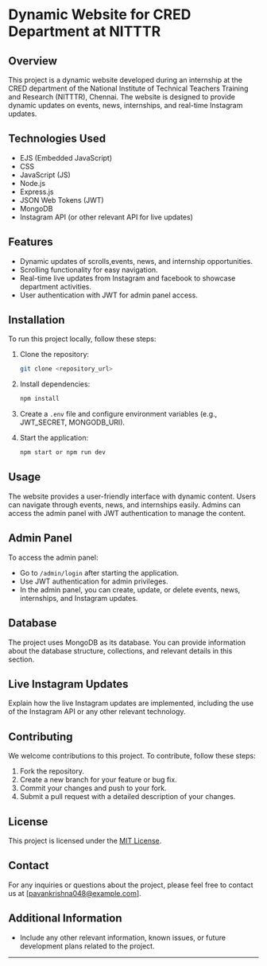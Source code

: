 ﻿
# Dynamic Website for CRED Department at NITTTR

## Overview
This project is a dynamic website developed during an internship at the CRED department of the National Institute of Technical Teachers Training and Research (NITTTR), Chennai. The website is designed to provide dynamic updates on events, news, internships, and real-time Instagram updates.

## Technologies Used
- EJS (Embedded JavaScript)
- CSS
- JavaScript (JS)
- Node.js
- Express.js
- JSON Web Tokens (JWT)
- MongoDB
- Instagram API (or other relevant API for live updates)

## Features
- Dynamic updates of scrolls,events, news, and internship opportunities.
- Scrolling functionality for easy navigation.
- Real-time live updates from Instagram and facebook to showcase department activities.
- User authentication with JWT for admin panel access.

## Installation
To run this project locally, follow these steps:

1. Clone the repository:
   ```bash
   git clone <repository_url>
   ```

2. Install dependencies:
   ```bash
   npm install
   ```

3. Create a `.env` file and configure environment variables (e.g., JWT_SECRET, MONGODB_URI).

4. Start the application:
   ```bash
   npm start or npm run dev
   ```

## Usage
The website provides a user-friendly interface with dynamic content. Users can navigate through events, news, and internships easily. Admins can access the admin panel with JWT authentication to manage the content.

## Admin Panel
To access the admin panel:
- Go to `/admin/login` after starting the application.
- Use JWT authentication for admin privileges.
- In the admin panel, you can create, update, or delete events, news, internships, and Instagram updates.

## Database
The project uses MongoDB as its database. You can provide information about the database structure, collections, and relevant details in this section.

## Live Instagram Updates
Explain how the live Instagram updates are implemented, including the use of the Instagram API or any other relevant technology.

## Contributing
We welcome contributions to this project. To contribute, follow these steps:
1. Fork the repository.
2. Create a new branch for your feature or bug fix.
3. Commit your changes and push to your fork.
4. Submit a pull request with a detailed description of your changes.

## License
This project is licensed under the [MIT License](LICENSE).

## Contact
For any inquiries or questions about the project, please feel free to contact us at [pavankrishna048@example.com].

## Additional Information
- Include any other relevant information, known issues, or future development plans related to the project.

---
